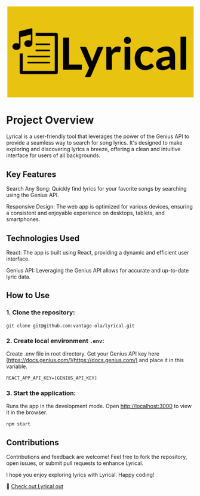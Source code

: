 ![logo](./src/img/logo-3.png)



# Project Overview
Lyrical is a user-friendly tool that leverages the power of the Genius API to provide a seamless way to search for song lyrics. It's designed to make exploring and discovering lyrics a breeze, offering a clean and intuitive interface for users of all backgrounds.

## Key Features
Search Any Song: Quickly find lyrics for your favorite songs by searching using the Genius API.

Responsive Design: The web app is optimized for various devices, ensuring a consistent and enjoyable experience on desktops, tablets, and smartphones.



## Technologies Used
React: The app is built using React, providing a dynamic and efficient user interface.

Genius API: Leveraging the Genius API allows for accurate and up-to-date lyric data.


## How to Use

### 1. Clone the repository:

```shell
git clone git@github.com:vantage-ola/lyrical.git
```


### 2. Create local environment `.env`:

Create .env file in root directory. Get your Genius API key here [https://docs.genius.com/](https://docs.genius.com/) and place it in this variable.

```
REACT_APP_API_KEY=[GENIUS_API_KEY]
```

### 3. Start the application:

Runs the app in the development mode.
Open [http://localhost:3000](http://localhost:3000) to view it in the browser.

```shell
npm start
```

## Contributions
Contributions and feedback are welcome! Feel free to fork the repository, open issues, or submit pull requests to enhance Lyrical.

I hope you enjoy exploring lyrics with Lyrical. Happy coding!

🚀 <a href="www.lyrical.vantageola.com.ng">Check out Lyrical out</a> 

